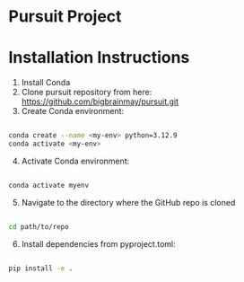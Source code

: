 # Pursuit Project

# Installation Instructions

1. Install Conda
2. Clone pursuit repository from here: https://github.com/bigbrainmay/pursuit.git 
3. Create Conda environment:
```bash

conda create --name <my-env> python=3.12.9
conda activate <my-env>

```
4. Activate Conda environment:
```bash

conda activate myenv

```
5. Navigate to the directory where the GitHub repo is cloned
```bash

cd path/to/repo

```
6. Install dependencies from pyproject.toml:
```bash

pip install -e . 

```

